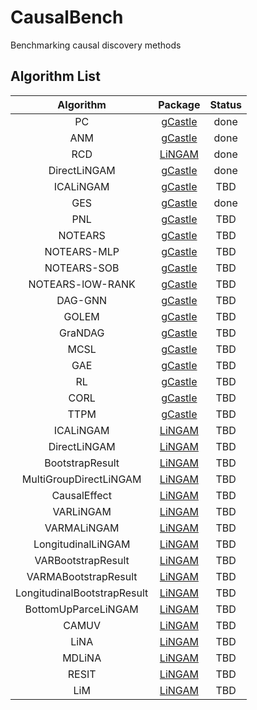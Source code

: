 # CausalBench

Benchmarking causal discovery methods

## Algorithm List

|          Algorithm          |                                   Package                                   | Status |
| :-------------------------: | :-------------------------------------------------------------------------: | :----: |
|             PC              | [gCastle](https://github.com/huawei-noah/trustworthyAI/tree/master/gcastle) |  done  |
|             ANM             | [gCastle](https://github.com/huawei-noah/trustworthyAI/tree/master/gcastle) |  done  |
|             RCD             |                  [LiNGAM](https://github.com/cdt15/lingam)                  |  done  |
|        DirectLiNGAM         | [gCastle](https://github.com/huawei-noah/trustworthyAI/tree/master/gcastle) |  done  |
|          ICALiNGAM          | [gCastle](https://github.com/huawei-noah/trustworthyAI/tree/master/gcastle) |  TBD   |
|             GES             | [gCastle](https://github.com/huawei-noah/trustworthyAI/tree/master/gcastle) |  done  |
|             PNL             | [gCastle](https://github.com/huawei-noah/trustworthyAI/tree/master/gcastle) |  TBD   |
|           NOTEARS           | [gCastle](https://github.com/huawei-noah/trustworthyAI/tree/master/gcastle) |  TBD   |
|         NOTEARS-MLP         | [gCastle](https://github.com/huawei-noah/trustworthyAI/tree/master/gcastle) |  TBD   |
|         NOTEARS-SOB         | [gCastle](https://github.com/huawei-noah/trustworthyAI/tree/master/gcastle) |  TBD   |
|      NOTEARS-lOW-RANK       | [gCastle](https://github.com/huawei-noah/trustworthyAI/tree/master/gcastle) |  TBD   |
|           DAG-GNN           | [gCastle](https://github.com/huawei-noah/trustworthyAI/tree/master/gcastle) |  TBD   |
|            GOLEM            | [gCastle](https://github.com/huawei-noah/trustworthyAI/tree/master/gcastle) |  TBD   |
|           GraNDAG           | [gCastle](https://github.com/huawei-noah/trustworthyAI/tree/master/gcastle) |  TBD   |
|            MCSL             | [gCastle](https://github.com/huawei-noah/trustworthyAI/tree/master/gcastle) |  TBD   |
|             GAE             | [gCastle](https://github.com/huawei-noah/trustworthyAI/tree/master/gcastle) |  TBD   |
|             RL              | [gCastle](https://github.com/huawei-noah/trustworthyAI/tree/master/gcastle) |  TBD   |
|            CORL             | [gCastle](https://github.com/huawei-noah/trustworthyAI/tree/master/gcastle) |  TBD   |
|            TTPM             | [gCastle](https://github.com/huawei-noah/trustworthyAI/tree/master/gcastle) |  TBD   |
|          ICALiNGAM          |                  [LiNGAM](https://github.com/cdt15/lingam)                  |  TBD   |
|        DirectLiNGAM         |                  [LiNGAM](https://github.com/cdt15/lingam)                  |  TBD   |
|       BootstrapResult       |                  [LiNGAM](https://github.com/cdt15/lingam)                  |  TBD   |
|   MultiGroupDirectLiNGAM    |                  [LiNGAM](https://github.com/cdt15/lingam)                  |  TBD   |
|        CausalEffect         |                  [LiNGAM](https://github.com/cdt15/lingam)                  |  TBD   |
|          VARLiNGAM          |                  [LiNGAM](https://github.com/cdt15/lingam)                  |  TBD   |
|         VARMALiNGAM         |                  [LiNGAM](https://github.com/cdt15/lingam)                  |  TBD   |
|     LongitudinalLiNGAM      |                  [LiNGAM](https://github.com/cdt15/lingam)                  |  TBD   |
|     VARBootstrapResult      |                  [LiNGAM](https://github.com/cdt15/lingam)                  |  TBD   |
|    VARMABootstrapResult     |                  [LiNGAM](https://github.com/cdt15/lingam)                  |  TBD   |
| LongitudinalBootstrapResult |                  [LiNGAM](https://github.com/cdt15/lingam)                  |  TBD   |
|     BottomUpParceLiNGAM     |                  [LiNGAM](https://github.com/cdt15/lingam)                  |  TBD   |
|            CAMUV            |                  [LiNGAM](https://github.com/cdt15/lingam)                  |  TBD   |
|            LiNA             |                  [LiNGAM](https://github.com/cdt15/lingam)                  |  TBD   |
|           MDLiNA            |                  [LiNGAM](https://github.com/cdt15/lingam)                  |  TBD   |
|            RESIT            |                  [LiNGAM](https://github.com/cdt15/lingam)                  |  TBD   |
|             LiM             |                  [LiNGAM](https://github.com/cdt15/lingam)                  |  TBD   |
